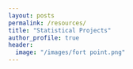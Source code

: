 ```yaml
---
layout: posts
permalink: /resources/
title: "Statistical Projects"
author_profile: true
header:
  image: "/images/fort point.png"
---
```


